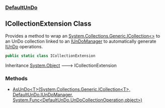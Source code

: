 ### [DefaultUnDo](./DefaultUnDo.md 'DefaultUnDo')
## ICollectionExtension Class
Provides a method to wrap an [System.Collections.Generic.ICollection&lt;&gt;](https://docs.microsoft.com/en-us/dotnet/api/System.Collections.Generic.ICollection-1 'System.Collections.Generic.ICollection`1') to an UnDo collection linked to an [IUnDoManager](./DefaultUnDo-IUnDoManager.md 'DefaultUnDo.IUnDoManager') to automatically generate [IUnDo](./DefaultUnDo-IUnDo.md 'DefaultUnDo.IUnDo') operations.  
```csharp
public static class ICollectionExtension
```
Inheritance [System.Object](https://docs.microsoft.com/en-us/dotnet/api/System.Object 'System.Object') &#129106; ICollectionExtension  
### Methods
- [AsUnDo&lt;T&gt;(System.Collections.Generic.ICollection&lt;T&gt;, DefaultUnDo.IUnDoManager, System.Func&lt;DefaultUnDo.UnDoCollectionOperation,object&gt;)](./DefaultUnDo-ICollectionExtension-AsUnDo-T-(System-Collections-Generic-ICollection-T-_DefaultUnDo-IUnDoManager_System-Func-DefaultUnDo-UnDoCollectionOperation_object-).md 'DefaultUnDo.ICollectionExtension.AsUnDo&lt;T&gt;(System.Collections.Generic.ICollection&lt;T&gt;, DefaultUnDo.IUnDoManager, System.Func&lt;DefaultUnDo.UnDoCollectionOperation,object&gt;)')
